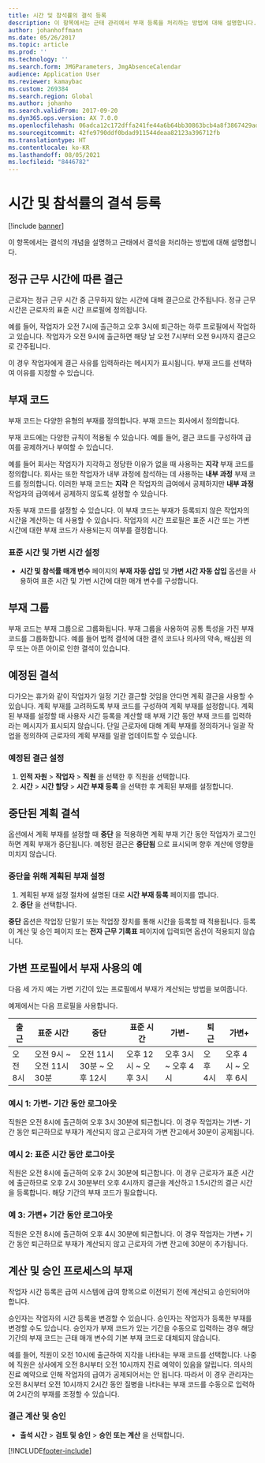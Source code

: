 ```yaml
---
title: 시간 및 참석률의 결석 등록
description: 이 항목에서는 근태 관리에서 부재 등록을 처리하는 방법에 대해 설명합니다.
author: johanhoffmann
ms.date: 05/26/2017
ms.topic: article
ms.prod: ''
ms.technology: ''
ms.search.form: JMGParameters, JmgAbsenceCalendar
audience: Application User
ms.reviewer: kamaybac
ms.custom: 269384
ms.search.region: Global
ms.author: johanho
ms.search.validFrom: 2017-09-20
ms.dyn365.ops.version: AX 7.0.0
ms.openlocfilehash: 06adca12c172dffa241fe44a6b64bb30863bcb4a8f3867429ad10bc852efd7c3
ms.sourcegitcommit: 42fe9790ddf0bdad911544deaa82123a396712fb
ms.translationtype: HT
ms.contentlocale: ko-KR
ms.lasthandoff: 08/05/2021
ms.locfileid: "8446782"
---
```

# <a name="absence-registration-in-time-and-attendance"></a>시간 및 참석률의 결석 등록

[!include [banner](../includes/banner.md)]

이 항목에서는 결석의 개념을 설명하고 근태에서 결석을 처리하는 방법에 대해 설명합니다.

## <a name="absence-that-is-based-on-regular-work-hours"></a>정규 근무 시간에 따른 결근

근로자는 정규 근무 시간 중 근무하지 않는 시간에 대해 결근으로 간주됩니다. 정규 근무 시간은 근로자의 표준 시간 프로필에 정의됩니다.

예를 들어, 작업자가 오전 7시에 출근하고 오후 3시에 퇴근하는 하루 프로필에서 작업하고 있습니다. 작업자가 오전 9시에 출근하면 해당 날 오전 7시부터 오전 9시까지 결근으로 간주됩니다.

이 경우 작업자에게 결근 사유를 입력하라는 메시지가 표시됩니다. 부재 코드를 선택하여 이유를 지정할 수 있습니다.

## <a name="absence-codes"></a>부재 코드

부재 코드는 다양한 유형의 부재를 정의합니다. 부재 코드는 회사에서 정의합니다.

부재 코드에는 다양한 규칙이 적용될 수 있습니다. 예를 들어, 결근 코드를 구성하여 급여를 공제하거나 부여할 수 있습니다.

예를 들어 회사는 작업자가 지각하고 정당한 이유가 없을 때 사용하는 **지각** 부재 코드를 정의합니다. 회사는 또한 작업자가 내부 과정에 참석하는 데 사용하는 **내부 과정** 부재 코드를 정의합니다. 이러한 부재 코드는 **지각** 은 작업자의 급여에서 공제하지만 **내부 과정** 작업자의 급여에서 공제하지 않도록 설정할 수 있습니다.

자동 부재 코드를 설정할 수 있습니다. 이 부재 코드는 부재가 등록되지 않은 작업자의 시간을 계산하는 데 사용할 수 있습니다. 작업자의 시간 프로필은 표준 시간 또는 가변 시간에 대한 부재 코드가 사용되는지 여부를 결정합니다.

### <a name="set-up-standard-time-and-flex-time"></a>표준 시간 및 가변 시간 설정

- **시간 및 참석률 매개 변수** 페이지의 **부재 자동 삽입** 및 **가변 시간 자동 삽입** 옵션을 사용하여 표준 시간 및 가변 시간에 대한 매개 변수를 구성합니다.

## <a name="absence-groups"></a>부재 그룹

부재 코드는 부재 그룹으로 그룹화됩니다. 부재 그룹을 사용하여 공통 특성을 가진 부재 코드를 그룹화합니다. 예를 들어 법적 결석에 대한 결석 코드나 의사의 약속, 배심원 의무 또는 아픈 아이로 인한 결석이 있습니다.

## <a name="planned-absence"></a>예정된 결석

다가오는 휴가와 같이 작업자가 일정 기간 결근할 것임을 안다면 계획 결근을 사용할 수 있습니다. 계획 부재를 고려하도록 부재 코드를 구성하여 계획 부재를 설정합니다. 계획된 부재를 설정할 때 사용자 시간 등록을 계산할 때 부재 기간 동안 부재 코드를 입력하라는 메시지가 표시되지 않습니다. 단일 근로자에 대해 계획 부재를 정의하거나 일괄 작업을 정의하여 근로자의 계획 부재를 일괄 업데이트할 수 있습니다.

### <a name="set-up-planned-absence"></a>예정된 결근 설정

1. **인적 자원** &gt; **작업자** &gt; **직원** 을 선택한 후 직원을 선택합니다.
2. **시간** &gt; **시간 할당** &gt; **시간 부재 등록** 을 선택한 후 계획된 부재를 설정합니다.

## <a name="interrupted-planned-absence"></a>중단된 계획 결석

옵션에서 계획 부재를 설정할 때 **중단** 을 적용하면 계획 부재 기간 동안 작업자가 로그인하면 계획 부재가 중단됩니다. 예정된 결근은 **중단됨** 으로 표시되며 향후 계산에 영향을 미치지 않습니다.

### <a name="set-up-a-planned-absence-for-interruption"></a>중단을 위해 계획된 부재 설정

1. 계획된 부재 설정 절차에 설명된 대로 **시간 부재 등록** 페이지를 엽니다.
2. **중단** 을 선택합니다.

**중단** 옵션은 작업장 단말기 또는 작업장 장치를 통해 시간을 등록할 때 적용됩니다. 등록이 계산 및 승인 페이지 또는 **전자 근무 기록표** 페이지에 입력되면 옵션이 적용되지 않습니다.

## <a name="examples-of-the-use-of-absence-in-a-flex-profile"></a>가변 프로필에서 부재 사용의 예

다음 세 가지 예는 가변 기간이 있는 프로필에서 부재가 계산되는 방법을 보여줍니다.

예제에서는 다음 프로필을 사용합니다.

| 출근 | 표준 시간    | 중단             | 표준 시간 | 가변-        | 퇴근 | 가변+        |
|----------|------------------|-------------------|---------------|--------------|-----------|--------------|
| 오전 8시     | 오전 9시 ~ 오전 11시 30분 | 오전 11시 30분 ~ 오후 12시 | 오후 12시 ~ 오후 3시 | 오후 3시 ~ 오후 4시 | 오후 4시      | 오후 4시 ~ 오후 6시 |

### <a name="example-1-signing-out-during-a-flex--period"></a>예시 1: 가변- 기간 동안 로그아웃

직원은 오전 8시에 출근하여 오후 3시 30분에 퇴근합니다. 이 경우 작업자는 가변- 기간 동안 퇴근하므로 부재가 계산되지 않고 근로자의 가변 잔고에서 30분이 공제됩니다.

### <a name="example-2-signing-out-in-during-standard-time-period"></a>예시 2: 표준 시간 동안 로그아웃

직원은 오전 8시에 출근하여 오후 2시 30분에 퇴근합니다. 이 경우 근로자가 표준 시간에 출근하므로 오후 2시 30분부터 오후 4시까지 결근을 계산하고 1.5시간의 결근 시간을 등록합니다. 해당 기간의 부재 코드가 필요합니다.

### <a name="example-3-signing-out-during-a-flex-period"></a>예 3: 가변+ 기간 동안 로그아웃

직원은 오전 8시에 출근하여 오후 4시 30분에 퇴근합니다. 이 경우 작업자는 가변+ 기간 동안 퇴근하므로 부재가 계산되지 않고 근로자의 가변 잔고에 30분이 추가됩니다.

## <a name="absence-in-the-calculation-and-approval-process"></a>계산 및 승인 프로세스의 부재

작업자 시간 등록은 급여 시스템에 급여 항목으로 이전되기 전에 계산되고 승인되어야 합니다.

승인자는 작업자의 시간 등록을 변경할 수 있습니다. 승인자는 작업자가 등록한 부재를 변경할 수도 있습니다. 승인자가 부재 코드가 있는 기간을 수동으로 입력하는 경우 해당 기간의 부재 코드는 근태 매개 변수의 기본 부재 코드로 대체되지 않습니다.

예를 들어, 직원이 오전 10시에 출근하여 지각을 나타내는 부재 코드를 선택합니다. 나중에 직원은 상사에게 오전 8시부터 오전 10시까지 진료 예약이 있음을 알립니다. 의사의 진료 예약으로 인해 작업자의 급여가 공제되어서는 안 됩니다. 따라서 이 경우 관리자는 오전 8시부터 오전 10시까지 2시간 동안 질병을 나타내는 부재 코드를 수동으로 입력하여 2시간의 부재를 조정할 수 있습니다.

### <a name="calculate-and-approve-absence"></a>결근 계산 및 승인

- **출석 시간** &gt; **검토 및 승인** &gt; **승인 또는 계산** 을 선택합니다.


[!INCLUDE[footer-include](../../includes/footer-banner.md)]